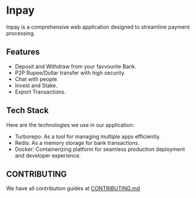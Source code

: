 # Inpay

Inpay is a comprehensive web application designed to streamline payment processing.

## Features

- Deposit and Withdraw from your favvourite Bank.
- P2P Rupee/Dollar transfer with high security.
- Chat with people.
- Invest and Stake.
- Export Transactions.

## Tech Stack

Here are the technologies we use in our application:

- Turborepo: As a tool for managing multiple apps efficiently.
- Redis: As a memory storage for bank transactions.
- Docker: Containerizing platform for seamless production deployment and developer experience.

## CONTRIBUTING

We have all contribution guides at <a href="./CONTRIBUTING.md">CONTRIBUTING.md</a>
